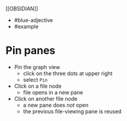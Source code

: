 [[OBSIDIAN]]

- #blue-adjective
- #example

# Pin panes

- Pin the graph view
    - click on the three dots at upper right
    - select `Pin`
- Click on a file node
    - file opens in a new pane
- Click on another file node
    - a new pane does *not* open
    - the previous file-viewing pane is reused
